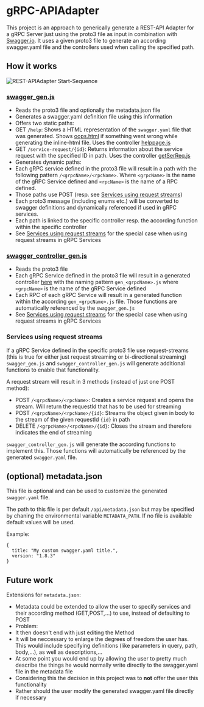 # gRPC-APIAdapter
This project is an approach to generically generate a REST-API Adapter for a gRPC Server just using the proto3 file as input in combination with [Swagger.io](http://swagger.io/).
It uses a given proto3 file to generate an according swagger.yaml file and the controllers used when calling the specified path.

## How it works

![REST-APIAdapter Start-Sequence](https://github.com/APIBrickwork/REST-API-Adapter/blob/master/diagrams/REST-APIAdapter_Start_ActivityDiag.png)

### [swagger_gen.js](https://github.com/APIBrickwork/REST-API-Adapter/blob/master/rest-apiadapter/generators/swagger_gen.js)
* Reads the proto3 file and optionally the metadata.json file
* Generates a swagger.yaml definition file using this information
* Offers two static paths:
 * GET `/help`: Shows a HTML representation of the `swagger.yaml` file that was generated. Shows [oops.html](https://github.com/APIBrickwork/REST-API-Adapter/blob/master/rest-apiadapter/html/oops.html) if something went wrong while generating the inline-html file. Uses the controller [helppage.js](https://github.com/APIBrickwork/REST-API-Adapter/blob/master/rest-apiadapter/api/controllers/helppage.js)
 * GET `/service-request/{id}`: Returns information about the service request with the specified ID in path. Uses the controller [getSerReq.js](https://github.com/APIBrickwork/REST-API-Adapter/blob/master/rest-apiadapter/api/controllers/getSerReq.js)
* Generates dynamic paths:
 *  Each gRPC service defined in the proto3 file will result in a path with the following pattern `/<grpcName>/<rpcName>`. Where `<grpcName>` is the name of the gRPC Service defined and `<rpcName>` is the name of a RPC defined.
 * Those paths use POST (resp. see [Services using request streams](#services-using-request-streams))
* Each proto3 message (including enums etc.) will be converted to swagger definitions and dynamically referenced if used in gRPC services.
* Each path is linked to the specific controller resp. the according function within the specific controller 
* See [Services using request streams](#services-using-request-streams) for the special case when using request streams in gRPC Services

### [swagger_controller_gen.js](https://github.com/APIBrickwork/REST-API-Adapter/blob/master/rest-apiadapter/generators/swagger_controller_gen.js)
* Reads the proto3 file
* Each gRPC Service defined in the proto3 file will result in a generated controller [here](https://github.com/APIBrickwork/REST-API-Adapter/tree/master/rest-apiadapter/api/controllers) with the naming pattern `gen_<grpcName>.js` where `<grpcName>` is the name of the gRPC Service defined
* Each RPC of each gRPC Service will result in a generated function within the according `gen_<grpcName>.js` file. Those functions are automatically referenced by the `swagger_gen.js`
* See [Services using request streams](#services-using-request-streams) for the special case when using request streams in gRPC Services

### Services using request streams
If a gRPC Service defined in the specific proto3 file use request-streams (this is true for either just request streaming or bi-directional streaming) `swagger_gen.js` and `swagger_controller_gen.js` will generate additional functions to enable that functionality.

A request stream will result in 3 methods (instead of just one POST method):
* POST `/<grpcName>/<rpcName>`: Creates a service request and opens the stream. Will return the requestId that has to be used for streaming
* POST `/<grpcName>/<rpcName>/{id}`: Streams the object given in body to the stream of the given requestId `{id}` in path
* DELETE `/<grpcName>/<rpcName>/{id}`: Closes the stream and therefore indicates the end of streaming

`swagger_controller_gen.js` will generate the according functions to implement this. Those functions will automatically be referenced by the generated `swagger.yaml` file.

## (optional) metadata.json
This file is optional and can be used to customize the generated `swagger.yaml` file. 

The path to this file is per default `/api/metadata.json` but may be specified by chaning the environmental variable `METADATA_PATH`. If no file is available default values will be used.

Example:

```
{
  title: "My custom swagger.yaml title.",
  version: "1.8.3"
}
``` 

## Future work
Extensions for `metadata.json`:
* Metadata could be extended to allow the user to specify services and their according method (GET,POST,...) to use, instead of defaulting to POST
* Problem:
 * It then doesn't end with just editing the Method
 * It will be neccessary to enlarge the degrees of freedom the user has. This would include specifying definitions (like parameters in query, path, body,...), as well as descriptions,...
 * At some point you would end up by allowing the user to pretty much describe the things he would normally write directly to the swagger.yaml file in the metadata file
* Considering this the decision in this project was to __not__ offer the user this functionality
* Rather should the user modify the generated swagger.yaml file directly if necessary
